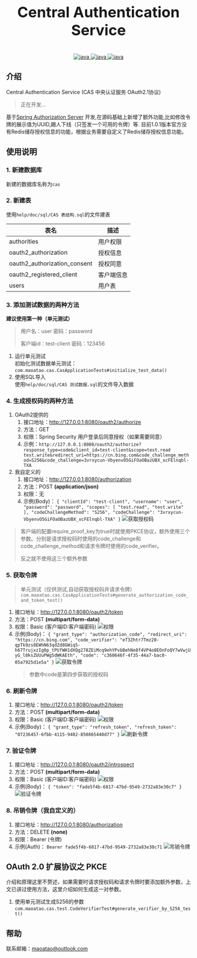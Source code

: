 <p align="center" style="font-size: 40px;font-weight: bold">
Central Authentication Service
</p>
<p align="center">
  <a href="https://www.oracle.com/java">
    <img src="https://img.shields.io/badge/Java-17-blue" alt="java">
  </a>
  <a href="https://spring.io/projects/spring-boot">
    <img src="https://img.shields.io/badge/Spring Boot-3.0.3-green" alt="java">
  </a>
  <a href="https://spring.io/projects/spring-authorization-server">
    <img src="https://img.shields.io/badge/Spring Authorization Server-1.0.1-orange" alt="java">
  </a>
</p>

## 介绍

Central Authentication Service (CAS 中央认证服务 OAuth2.1协议)

> 正在开发...

基于[Spring Authorization Server](https://spring.io/projects/spring-authorization-server)
开发,在源码基础上新增了额外功能,比如修改令牌的展示值为UUID,踢人下线（只签发一个可用的令牌）等.
目前1.0.1版本官方没有Redis储存授权信息的功能，根据业务需要自定义了Redis储存授权信息功能。

## 使用说明

### 1. 新建数据库

新建的数据库名称为`cas`

### 2. 新建表

使用`help/doc/sql/CAS 表结构.sql`的文件建表

| 表名                           | 描述    |
|------------------------------|-------|
| authorities                  | 用户权限  |
| oauth2_authorization         | 授权信息  |
| oauth2_authorization_consent | 授权同意  |
| oauth2_registered_client     | 客户端信息 |
| users                        | 用户表   |

### 3. 添加测试数据的两种方法

**建议使用第一种（单元测试）**
> 用户名：user 密码：password
>
> 客户端id：test-client 密码：123456

1. 运行单元测试  
   初始化测试数据单元测试：  
   `com.maoatao.cas.CasApplicationTests#initialize_test_data()`
2. 使用SQL导入  
   使用`help/doc/sql/CAS 测试数据.sql`的文件导入数据

### 4. 生成授权码的两种方法

1. OAuth2提供的
   1. 接口地址：http://127.0.0.1:8080/oauth2/authorize
   2. 方法：GET
   3. 权限：Spring Security 用户登录后同意授权（如果需要同意）
   4. 示例：`http://127.0.0.1:8080/oauth2/authorize?response_type=code&client_id=test-client&scope=test.read test.write&redirect_uri=https://cn.bing.com&code_challenge_method=S256&code_challenge=3vrxycun-VbyenvO5GiFOaOBazUBX_xcFElnqbl-TXA`
2. 我自定义的
    1. 接口地址：http://127.0.0.1:8080/authorization
    2. 方法：POST **(application/json)**
    3. 权限：无
    4. 示例(Body)：
       `{
       "clientId": "test-client",
       "username": "user",
       "password": "password",
       "scopes": [
       "test.read",
       "test.write"
       ],
       "codeChallengeMethod": "S256",
       "codeChallenge": "3vrxycun-VbyenvO5GiFOaOBazUBX_xcFElnqbl-TXA"
       }`
       ![获取授权码](help/readme_imags/获取授权码.png "获取授权码")


> 客户端的配置require_proof_key为true时就使用PKCE协议，额外使用三个参数。分别是请求授权码时使用的code_challenge和code_challenge_method和请求令牌时使用的code_verifier。
>
> 反之就不使用这三个额外参数

### 5. 获取令牌
> 单元测试（仅供测试,自动获取授权码并请求令牌）  
> `com.maoatao.cas.CasApplicationTests#generate_authorization_code_and_token_test()`

1. 接口地址：http://127.0.0.1:8080/oauth2/token
2. 方法：POST **(multipart/form-data)**
3. 权限：Basic (客户端ID:客户端密码)
   ![权限](help/readme_imags/BasicAuth.png "权限")
4. 示例(Body)：
   `{
   "grant_type": "authorization_code",
   "redirect_uri": "https://cn.bing.com",
   "code_verifier": "eT3Zhtr7Tmz20-qpTk9zs8EWhN63qdZd8GWiq5-h67TrujxzIg0p_tPUfWH1dXQg278ZEiMcq9ehYPvbBehNe8f4VP4o8EOnFoQY7wVwjUyG_l0ksZUUuPWg5dWKAEth",
   "code": "c360646f-4f35-44a7-bac0-05a7925d1e5a"
   }`
   ![获取令牌](help/readme_imags/获取令牌.png "获取令牌")
   > 参数中code是第四步获取的授权码

### 6. 刷新令牌

1. 接口地址：http://127.0.0.1:8080/oauth2/token
2. 方法：POST **(multipart/form-data)**
3. 权限：Basic (客户端ID:客户端密码)
   ![权限](help/readme_imags/BasicAuth.png "权限")
4. 示例(Body)：
   `{
   "grant_type": "refresh_token",
   "refresh_token": "07236457-6fbb-4115-9402-850865440d77"
   }`
   ![刷新令牌](help/readme_imags/刷新令牌.png "刷新令牌")

### 7. 验证令牌

1. 接口地址：http://127.0.0.1:8080/oauth2/introspect
2. 方法：POST **(multipart/form-data)**
3. 权限：Basic (客户端ID:客户端密码)
   ![权限](help/readme_imags/BasicAuth.png "权限")
4. 示例(Body)：
   `{
   "token": "fade5f4b-6817-47bd-9549-2732a83e30c7"
   }`
   ![验证令牌](help/readme_imags/验证令牌.png "验证令牌")

### 8. 吊销令牌（我自定义的）

1. 接口地址：http://127.0.0.1:8080/authorization
2. 方法：DELETE **(none)**
3. 权限：Bearer (令牌)
4. 示例(Auth)：
   `Bearer fade5f4b-6817-47bd-9549-2732a83e30c71`
   ![吊销令牌](help/readme_imags/吊销令牌.png "吊销令牌")

## OAuth 2.0 扩展协议之 PKCE

介绍和原理这里不赘述，如果需要时请求授权码和请求令牌时要添加额外参数，上文已讲过使用方法，这里介绍如何生成这一对参数。

1. 使用单元测试生成S256的参数
   `com.maoatao.cas.test.CodeVerifierTest#generate_verifier_by_S256_test()`

## 帮助

联系邮箱：maoatao@outlook.com
